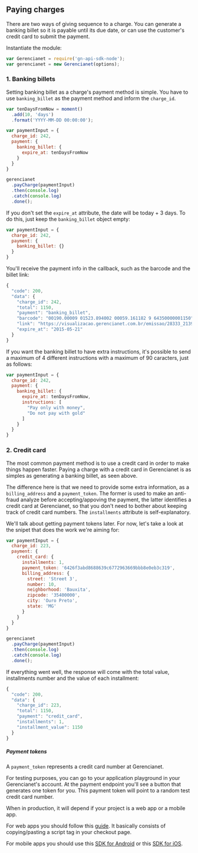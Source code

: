 ## Paying charges

There are two ways of giving sequence to a charge. You can generate a banking billet so it is payable until its due date, or can use the customer's credit card to submit the payment.

Instantiate the module:

```js
var Gerencianet = require('gn-api-sdk-node');
var gerencianet = new Gerencianet(options);
```

### 1. Banking billets

Setting banking billet as a charge's payment method is simple. You have to use `banking_billet` as the payment method and inform the `charge_id`.

```js
var tenDaysFromNow = moment()
  .add(10, 'days')
  .format('YYYY-MM-DD 00:00:00');

var paymentInput = {
  charge_id: 242,
  payment: {
    banking_billet: {
      expire_at: tenDaysFromNow
    }
  }
}

gerencianet
  .payCharge(paymentInput)
  .then(console.log)
  .catch(console.log)
  .done();
```

If you don't set the `expire_at` attribute, the date will be today + 3 days. To do this, just keep the `banking_billet` object empty:

```js
var paymentInput = {
  charge_id: 242,
  payment: {
    banking_billet: {}
  }
}
```

You'll receive the payment info in the callback, such as the barcode and the billet link:

```js
{
  "code": 200,
  "data": {
    "charge_id": 242,
    "total": 1150,
    "payment": "banking_billet",
    "barcode": "00190.00009 01523.894002 00059.161182 9 64350000001150",
    "link": "https://visualizacao.gerencianet.com.br/emissao/28333_2139_RRABRA7/A4XB-28333-59161-BRANAE4",
    "expire_at": "2015-05-21"
  }
}
```

If you want the banking billet to have extra instructions, it's possible to send a maximum of 4 different instructions with a maximum of 90 caracters, just as follows:

```js
var paymentInput = {
  charge_id: 242,
  payment: {
    banking_billet: {
      expire_at: tenDaysFromNow,
      instructions: [
        "Pay only with money",
        "Do not pay with gold"
      ]
    }
  }
}
```

### 2. Credit card

The most common payment method is to use a credit card in order to make things happen faster. Paying a charge with a credit card in Gerencianet is as simples as generating a banking billet, as seen above.

The difference here is that we need to provide some extra information, as a `billing_address` and a `payment_token`. The former is used to make an anti-fraud analyze before accepting/appoving the payment, the latter identifies a credit card at Gerencianet, so that you don't need to bother about keeping track of credit card numbers. The `installments` attribute is self-explanatory.

We'll talk about getting payment tokens later. For now, let's take a look at the snipet that does the work we're aiming for:

```js
var paymentInput = {
  charge_id: 223,
  payment: {
    credit_card: {
      installments: 1,
      payment_token: '6426f3abd8688639c6772963669bbb8e0eb3c319',
      billing_address: {
        street: 'Street 3',
        number: 10,
        neighborhood: 'Bauxita',
        zipcode: '35400000',
        city: 'Ouro Preto',
        state: 'MG'
      }
    }
  }
}

gerencianet
  .payCharge(paymentInput)
  .then(console.log)
  .catch(console.log)
  .done();
```

If everything went well, the response will come with the total value, installments number and the value of each installment:

```js
{
  "code": 200,
  "data": {
    "charge_id": 223,
    "total": 1150,
    "payment": "credit_card",
    "installments": 1,
    "installment_value": 1150
  }
}
```

##### Payment tokens

A `payment_token` represents a credit card number at Gerencianet.

For testing purposes, you can go to your application playground in your Gerencianet's account. At the payment endpoint you'll see a button that generates one token for you. This payment token will point to a random test credit card number.

When in production, it will depend if your project is a web app or a mobile app.

For web apps you should follow this [guide](https://api.gerencianet.com.br/checkout/card). It basically consists of copying/pasting a script tag in your checkout page.

For mobile apps you should use this [SDK for Android](https://github.com/gerencianet/gn-api-sdk-android) or this [SDK for iOS](https://github.com/gerencianet/gn-api-sdk-ios).